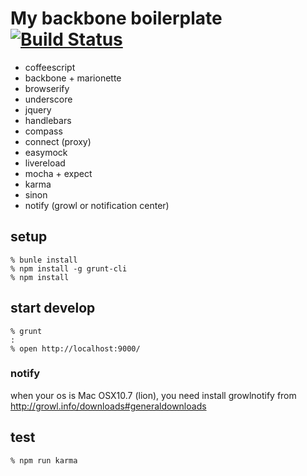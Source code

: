 # My backbone boilerplate [![Build Status](https://travis-ci.org/koba04/backbone-boilerplate.svg?branch=master)](https://travis-ci.org/koba04/backbone-boilerplate)

* coffeescript
* backbone + marionette
* browserify
* underscore
* jquery
* handlebars
* compass
* connect (proxy)
* easymock
* livereload
* mocha + expect
* karma
* sinon
* notify (growl or notification center)

## setup

```
% bunle install
% npm install -g grunt-cli
% npm install
```

## start develop

```
% grunt
:
% open http://localhost:9000/
```

### notify

when your os is Mac OSX10.7 (lion), you need install growlnotify from http://growl.info/downloads#generaldownloads

## test

```
% npm run karma
```
